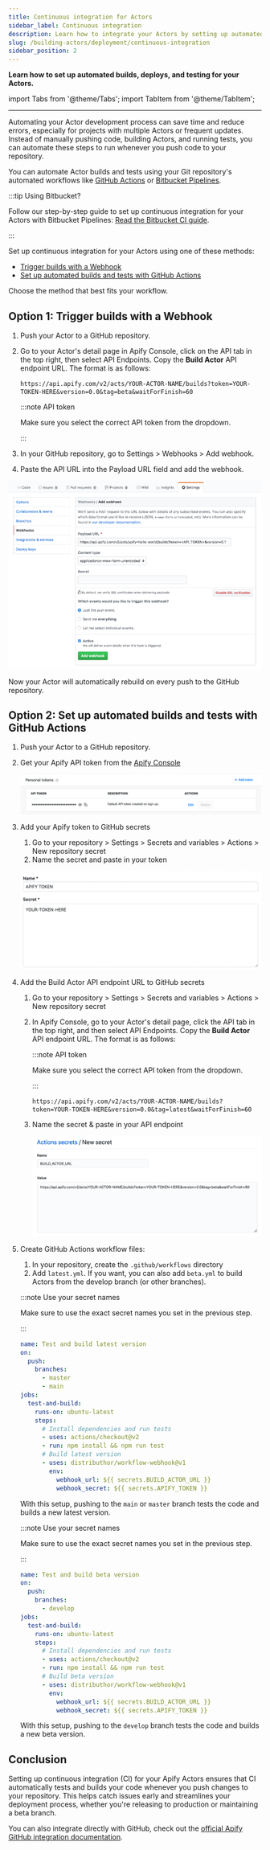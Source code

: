 ```yaml
---
title: Continuous integration for Actors
sidebar_label: Continuous integration
description: Learn how to integrate your Actors by setting up automated builds, deploys, and testing for your Actors.
slug: /building-actors/deployment/continuous-integration
sidebar_position: 2
---
```


**Learn how to set up automated builds, deploys, and testing for your Actors.**

import Tabs from '@theme/Tabs';
import TabItem from '@theme/TabItem';

---

Automating your Actor development process can save time and reduce errors, especially for projects  with multiple Actors or frequent updates. Instead of manually pushing code, building Actors, and running tests, you can automate these steps to run whenever you push code to your repository.

You can automate Actor builds and tests using your Git repository's automated workflows like [GitHub Actions](https://github.com/features/actions) or [Bitbucket Pipelines](https://www.atlassian.com/software/bitbucket/features/pipelines).


:::tip Using Bitbucket?

Follow our step-by-step guide to set up continuous integration for your Actors with Bitbucket Pipelines: [Read the Bitbucket CI guide](https://help.apify.com/en/articles/6988586-setting-up-continuous-integration-for-apify-actors-on-bitbucket).

:::


Set up continuous integration for your Actors using one of these methods:

- [Trigger builds with a Webhook](#option-1-trigger-builds-with-a-webhook)
- [Set up automated builds and tests with GitHub Actions](#option-2-set-up-automated-builds-and-tests-with-github-actions)

Choose the method that best fits your workflow.

## Option 1: Trigger builds with a Webhook

1. Push your Actor to a GitHub repository.
1. Go to your Actor's detail page in Apify Console, click on the API tab in the top right, then select API Endpoints. Copy the **Build Actor** API endpoint URL. The format is as follows:

      ```cURL
      https://api.apify.com/v2/acts/YOUR-ACTOR-NAME/builds?token=YOUR-TOKEN-HERE&version=0.0&tag=beta&waitForFinish=60
      ```

   :::note API token

   Make sure you select the correct API token from the dropdown.

   :::

1. In your GitHub repository, go to Settings > Webhooks > Add webhook.
1. Paste the API URL into the Payload URL field and add the webhook.

![GitHub integration](./images/ci-github-integration.png)

Now your Actor will automatically rebuild on every push to the GitHub repository.

## Option 2: Set up automated builds and tests with GitHub Actions

1. Push your Actor to a GitHub repository.
1. Get your Apify API token from the [Apify Console](https://console.apify.com/settings/integrations)

    ![Apify token in app](./images/ci-token.png)

1. Add your Apify token to GitHub secrets
   1. Go to your repository > Settings > Secrets and variables > Actions > New repository secret
   1. Name the secret and paste in your token

     ![Add Apify token to secrets](./images/ci-add-token.png)

1. Add the Build Actor API endpoint URL to GitHub secrets
   1. Go to your repository > Settings > Secrets and variables > Actions > New repository secret
   1. In Apify Console, go to your Actor's detail page, click the API tab in the top right, and then select API Endpoints. Copy the **Build Actor** API endpoint URL. The format is as follows:

       :::note API token

      Make sure you select the correct API token from the dropdown.

      :::

      ```cURL
      https://api.apify.com/v2/acts/YOUR-ACTOR-NAME/builds?token=YOUR-TOKEN-HERE&version=0.0&tag=latest&waitForFinish=60
      ```

   1. Name the secret & paste in your API endpoint

      ![Add build Actor URL to secrets](./images/ci-add-build-url.png)

1. Create GitHub Actions workflow files:
   1. In your repository, create the `.github/workflows` directory
   1. Add `latest.yml`. If you want, you can also add `beta.yml` to build Actors from the develop branch (or other branches).

    <Tabs groupId="main">
    <TabItem value="latest.yml" label="latest.yml">

    :::note Use your secret names

    Make sure to use the exact secret names you set in the previous step.

    :::

    ```yaml
    name: Test and build latest version
    on:
      push:
        branches:
          - master
          - main
    jobs:
      test-and-build:
        runs-on: ubuntu-latest
        steps:
          # Install dependencies and run tests
          - uses: actions/checkout@v2
          - run: npm install && npm run test
          # Build latest version
          - uses: distributhor/workflow-webhook@v1
            env:
              webhook_url: ${{ secrets.BUILD_ACTOR_URL }}
              webhook_secret: ${{ secrets.APIFY_TOKEN }}

    ```

    With this setup, pushing to the `main` or `master` branch tests the code and builds a new latest version.

    </TabItem>
    <TabItem value="beta.yml" label="beta.yml">

    :::note Use your secret names

    Make sure to use the exact secret names you set in the previous step.

    :::

    ```yaml
    name: Test and build beta version
    on:
      push:
        branches:
          - develop
    jobs:
      test-and-build:
        runs-on: ubuntu-latest
        steps:
          # Install dependencies and run tests
          - uses: actions/checkout@v2
          - run: npm install && npm run test
          # Build beta version
          - uses: distributhor/workflow-webhook@v1
            env:
              webhook_url: ${{ secrets.BUILD_ACTOR_URL }}
              webhook_secret: ${{ secrets.APIFY_TOKEN }}

    ```

    With this setup, pushing to the `develop` branch tests the code and builds a new beta version.

    </TabItem>
    </Tabs>

## Conclusion

Setting up continuous integration (CI) for your Apify Actors ensures that CI automatically tests and builds your code whenever you push changes to your repository. This helps catch issues early and streamlines your deployment process, whether you're releasing to production or maintaining a beta branch.

You can also integrate directly with GitHub, check out the [official Apify GitHub integration documentation](/platform/integrations/github).
